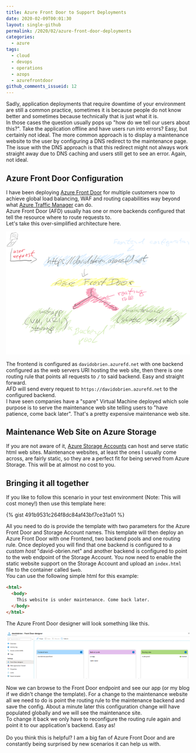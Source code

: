 ```yaml
---
title: Azure Front Door to Support Deployments
date: 2020-02-09T00:01:30
layout: single-github
permalink: /2020/02/azure-front-door-deployments
categories:
  - azure
tags:
  - cloud
  - devops
  - operations
  - azops
  - azurefrontdoor
github_comments_issueid: 12
---
```


Sadly, application deployments that require downtime of your environment are still a common practice, sometimes it is because people do not know better and sometimes because technically that is just what it is.<br>
In those cases the question usually pops up "how do we tell our users about this?". Take the application offline and have users run into errors? Easy, but certainly not ideal. The more common approach is to display a maintenance website to the user by configuring a DNS redirect to the maintenance page.<br>
The issue with the DNS approach is that this redirect might not always work straight away due to DNS caching and users still get to see an error. Again, not ideal.

## Azure Front Door Configuration

I have been deploying [Azure Front Door](https://docs.microsoft.com/en-us/azure/frontdoor/front-door-overview) for multiple customers now to achieve global load balancing, WAF and routing capabilities way beyond what [Azure Traffic Manager](https://docs.microsoft.com/en-us/azure/traffic-manager/traffic-manager-overview) can do.<br>
Azure Front Door (AFD) usually has one or more backends configured that tell the resource where to route requests to.<br>
Let's take this over-simplified architecture here.

[![High Level Azure Front Door design](/media/2020/02/afd-hld.png)](/media/2020/02/afd-hld.png)

The frontend is configured as `davidobrien.azurefd.net` with one backend configured as the web servers URI hosting the web site, then there is one routing rule that points all requests to `/` to said backend. Easy and straight forward.<br>
AFD will send every request to `https://davidobrien.azurefd.net` to the configured backend.<br>
I have seen companies have a "spare" Virtual Machine deployed which sole purpose is to serve the maintenance web site telling users to "have patience, come back later". That's a pretty expensive maintenance web site.

## Maintenance Web Site on Azure Storage

If you are not aware of it, [Azure Storage Accounts](https://docs.microsoft.com/en-us/azure/storage/blobs/storage-blob-static-website) can host and serve static html web sites. Maintenance websites, at least the ones I usually come across, are fairly static, so they are a perfect fit for being served from Azure Storage. This will be at almost no cost to you.<br>

## Bringing it all together

If you like to follow this scenario in your test environment (Note: This will cost money!) then use this template here:

{% gist 491b9531c264f8dc84af43bf7ce31a01 %}

All you need to do is provide the template with two parameters for the Azure Front Door and Storage Account names. This template will then deploy an Azure Front Door with one Frontend, two backend pools and one routing rule. Once deployed you will find that one backend is configured to a _custom host_ "david-obrien.net" and another backend is configured to point to the web endpoint of the Storage Account. You now need to enable the static website support on the Storage Account and upload an `index.html` file to the container called `$web`.<br>
You can use the following simple html for this example:

```html
<html>
  <body>
    This website is under maintenance. Come back later.
  </body>
</html>
```

The Azure Front Door designer will look something like this.

[![Front Door configuration](/media/2020/02/afd-config.png)](/media/2020/02/afd-config.png)

Now we can browse to the Front Door endpoint and see our app (or my blog if we didn't change the template). For a change to the maintenance website all we need to do is point the routing rule to the maintenance backend and save the config. About a minute later this configuration change will have populated globally and we will see the maintenance site.<br>
To change it back we only have to reconfigure the routing rule again and point it to our application's backend. Easy as!<br>
<br>
Do you think this is helpful? I am a big fan of Azure Front Door and are constantly being surprised by new scenarios it can help us with.